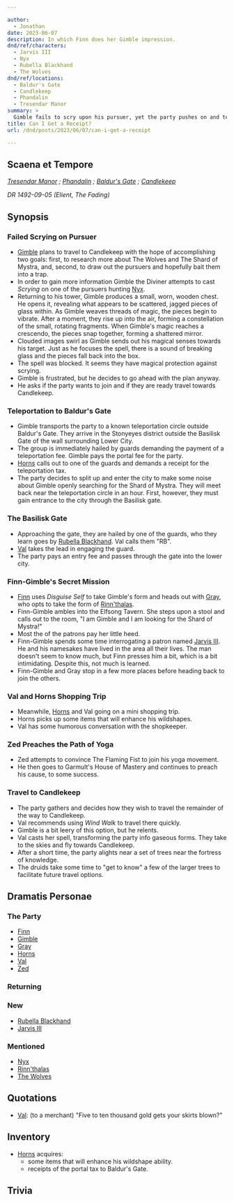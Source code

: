 ```yaml
---

author:
  - Jonathan
date: 2023-06-07
description: In which Finn does her Gimble impression.
dnd/ref/characters:
  - Jarvis III
  - Nyx
  - Rubella Blackhand
  - The Wolves
dnd/ref/locations:
  - Baldur's Gate
  - Candlekeep
  - Phandalin
  - Tresendar Manor
summary: >
  Gimble fails to scry upon his pursuer, yet the party pushes on and teleports to Baldur's Gate, where they make some noise about researching The Shard of Mystra. Horns enhances his wildshape ability, and Zed continues to evangelize the way of yoga. After the brief stop, they _wind walk_ the remainder of their journey, alighting just outside the fortress of Candlekeep.
title: Can I Get a Receipt?
url: /dnd/posts/2023/06/07/can-i-get-a-receipt

---
```


## Scaena et Tempore

_[Tresendar Manor](/dnd/locations/tresendar-manor) ; [Phandalin](/dnd/locations/phandalin) ; [Baldur's Gate](/dnd/locations/baldurs-gate) ; [Candlekeep](/dnd/locations/candlekeep)_

_DR 1492-09-05 (Elient, The Fading)_

## Synopsis

### Failed Scrying on Pursuer

-  [Gimble](/dnd/characters/gimble-the-diviner) plans to travel to Candlekeep with the hope of accomplishing two goals: first, to research more about The Wolves and The Shard of Mystra, and, second, to draw out the pursuers and hopefully bait them into a trap.
- In order to gain more information Gimble the Diviner attempts to cast *Scrying* on one of the pursuers hunting [Nyx](/dnd/npcs/nyx).
- Returning to his tower, Gimble produces a small, worn, wooden chest. He opens it, revealing what appears to be scattered, jagged pieces of glass within. As Gimble weaves threads of magic, the pieces begin to vibrate. After a moment, they rise up into the air, forming a constellation of the small, rotating fragments. When Gimble's magic reaches a crescendo, the pieces snap together, forming a shattered mirror. 
- Clouded images swirl as Gimble sends out his magical senses towards his target. Just as he focuses the spell, there is a sound of breaking glass and the pieces fall back into the box.
- The spell was blocked. It seems they have magical protection against scrying.
- Gimble is frustrated, but he decides to go ahead with the plan anyway.
- He asks if the party wants to join and if they are ready travel towards Candlekeep.

### Teleportation to Baldur's Gate

- Gimble transports the party to a known teleportation circle outside Baldur's Gate. They arrive in the Stonyeyes district outside the Basilisk Gate of the wall surrounding Lower City.
- The group is immediately hailed by guards demanding the payment of a teleportation fee. Gimble pays the portal fee for the party.
- [Horns](/dnd/characters/horns) calls out to one of the guards and demands a receipt for the teleportation tax.
- The party decides to split up and enter the city to make some noise about Gimble openly searching for the Shard of Mystra. They will meet back near the teleportation circle in an hour. First, however, they must gain entrance to the city through the Basilisk gate.

###  The Basilisk Gate

- Approaching the gate, they are hailed by one of the guards, who they learn goes by [Rubella Blackhand](/dnd/npcs/rubella-blackhand). Val calls them "RB".
- [Val](/dnd/characters/val) takes the lead in engaging the guard.
- The party pays an entry fee and passes through the gate into the lower city.

### Finn-Gimble's Secret Mission

- [Finn](/dnd/characters/finn) uses *Disguise Self* to take Gimble's form and heads out with [Gray](/dnd/characters/haeltin-var-astora), who opts to take the form of [Rinn'thalas](/dnd/characters/rinnthalas-liadon).
- Finn-Gimble ambles into the Elfsong Tavern. She steps upon a stool and calls out to the room, "I am Gimble and I am looking for the Shard of Mystra!"
- Most the of the patrons pay her little heed.
- Finn-Gimble spends some time interrogating a patron named [Jarvis III](/dnd/npcs/jarvis-iii). He and his namesakes have lived in the area all their lives. The man doesn't seem to know much, but Finn presses him a bit, which is a bit intimidating. Despite this, not much is learned.
- Finn-Gimble and Gray stop in a few more places before heading back to join the others.

### Val and Horns Shopping Trip

- Meanwhile, [Horns](/dnd/characters/horns) and Val going on a mini shopping trip.
- Horns picks up some items that will enhance his wildshapes.
- Val has some humorous conversation with the shopkeeper.

### Zed Preaches the Path of Yoga

- Zed attempts to convince The Flaming Fist to join his yoga movement.
- He then goes to Garmult's House of Mastery and continues to preach his cause, to some success.

### Travel to Candlekeep

- The party gathers and decides how they wish to travel the remainder of the way to Candlekeep.
- Val recommends using *Wind Walk* to travel there quickly.
- Gimble is a bit leery of this option, but he relents.
- Val casts her spell, transforming the party info gaseous forms. They take to the skies and fly towards Candlekeep.
- After a short time, the party alights near a set of trees near the fortress of knowledge.
- The druids take some time to "get to know" a few of the larger trees to facilitate future travel options.

## Dramatis Personae

### The Party

- [Finn](/dnd/characters/finn)
- [Gimble](/dnd/characters/gimble-the-diviner)
- [Gray](/dnd/characters/haeltin-var-astora)
- [Horns](/dnd/characters/horns)
- [Val](/dnd/characters/val)
- [Zed](/dnd/characters/zed)

### Returning

### New

- [Rubella Blackhand](/dnd/npcs/rubella-blackhand)
- [Jarvis III](/dnd/npcs/jarvis-iii)

### Mentioned

- [Nyx](/dnd/npcs/nyx)
- [Rinn'thalas](/dnd/characters/rinnthalas-liadon)
- [The Wolves](/dnd/npcs/the-wolves)

## Quotations

- [Val](/dnd/characters/val): (to a merchant) "Five to ten thousand gold gets your skirts blown?"

## Inventory

- [Horns](/dnd/characters/horns) acquires:
    - some items that will enhance his wildshape ability.
    - receipts of the portal tax to Baldur's Gate.

## Trivia